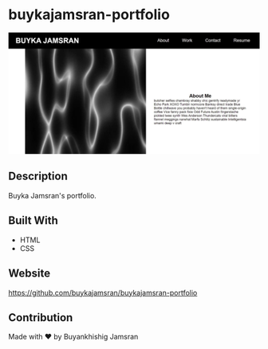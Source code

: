# buykajamsran-portfolio

![](assets/images/Portfolio%20Screenshot.jpg)

## Description
Buyka Jamsran's portfolio.

## Built With
* HTML
* CSS

## Website
https://github.com/buykajamsran/buykajamsran-portfolio

## Contribution
Made with ❤️ by Buyankhishig Jamsran

